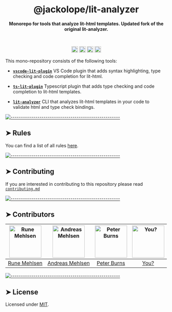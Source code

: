 <!-- ⚠️ This README has been generated from the file(s) "readme.blueprint.md" ⚠️--><h1 align="center">@jackolope/lit-analyzer</h1>
<p align="center">
  <b>Monorepo for tools that analyze lit-html templates. Updated fork of the original lit-analyzer.</b></br>
  <sub><sub>
</p>

<br />

<p align="center">
		<a href="https://marketplace.visualstudio.com/items?itemName=runem.lit-plugin"><img alt="Downloads per Month" src="https://vsmarketplacebadges.dev/downloads-short/runem.lit-plugin.svg?label=vscode-lit-plugin" height="20"/></a>
<a href="https://www.npmjs.com/package/@jackolope/lit-analyzer"><img alt="Downloads per Month" src="https://img.shields.io/npm/dm/@jackolope/lit-analyzer.svg?label=@jackolope/lit-analyzer" height="20"/></a>
<a href="https://www.npmjs.com/package/@jackolope/ts-lit-plugin"><img alt="Downloads per Month" src="https://img.shields.io/npm/dm/@jackolope/ts-lit-plugin.svg?label=@jackolope/ts-lit-plugin" height="20"/></a>
<a href="https://github.com/JackRobards/lit-analyzer/graphs/contributors"><img alt="Contributors" src="https://img.shields.io/github/contributors/JackRobards/@jackolope/lit-analyzer" height="20"/></a>
	</p>

This mono-repository consists of the following tools:

- [**`vscode-lit-plugin`**](/packages/vscode-lit-plugin) VS Code plugin that adds syntax highlighting, type checking and code completion for lit-html.

- [**`ts-lit-plugin`**](/packages/ts-lit-plugin) Typescript plugin that adds type checking and code completion to lit-html templates.

- [**`lit-analyzer`**](/packages/lit-analyzer) CLI that analyzes lit-html templates in your code to validate html and type check bindings.

[![-----------------------------------------------------](https://raw.githubusercontent.com/andreasbm/readme/master/assets/lines/rainbow.png)](#rules)

## ➤ Rules

You can find a list of all rules [here](https://github.com/JackRobards/lit-analyzer/blob/master/docs/readme/rules.md).

[![-----------------------------------------------------](https://raw.githubusercontent.com/andreasbm/readme/master/assets/lines/rainbow.png)](#contributing)

## ➤ Contributing

If you are interested in contributing to this repository please read [`contributing.md`](/CONTRIBUTING.md)

[![-----------------------------------------------------](https://raw.githubusercontent.com/andreasbm/readme/master/assets/lines/rainbow.png)](#contributors)

## ➤ Contributors

| [<img alt="Rune Mehlsen" src="https://avatars2.githubusercontent.com/u/5372940?s=460&v=4" width="100">](https://twitter.com/runemehlsen) | [<img alt="Andreas Mehlsen" src="https://avatars1.githubusercontent.com/u/6267397?s=460&v=4" width="100">](https://twitter.com/andreasmehlsen) | [<img alt="Peter Burns" src="https://avatars3.githubusercontent.com/u/1659?s=460&v=4" width="100">](https://twitter.com/rictic) | [<img alt="You?" src="https://joeschmoe.io/api/v1/random" width="100">](https://github.com/JackRobards/lit-analyzer/blob/master/CONTRIBUTING.md) |
| :--------------------------------------------------------------------------------------------------------------------------------------: | :--------------------------------------------------------------------------------------------------------------------------------------------: | :-----------------------------------------------------------------------------------------------------------------------------: | :----------------------------------------------------------------------------------------------------------------------------------------------: |
|                                             [Rune Mehlsen](https://twitter.com/runemehlsen)                                              |                                             [Andreas Mehlsen](https://twitter.com/andreasmehlsen)                                              |                                            [Peter Burns](https://twitter.com/rictic)                                            |                                 [You?](https://github.com/JackRobards/lit-analyzer/blob/master/CONTRIBUTING.md)                                  |

[![-----------------------------------------------------](https://raw.githubusercontent.com/andreasbm/readme/master/assets/lines/rainbow.png)](#license)

## ➤ License

Licensed under [MIT](https://opensource.org/licenses/MIT).

